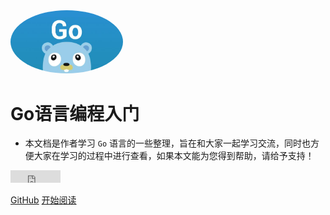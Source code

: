 <img width="180px" style="border-radius: 50%" bor src="https://github.com/Felixchen16/golang/blob/master/docs/pic/go.jpg?raw=true?x-oss-process=style/may">

# Go语言编程入门

- 本文档是作者学习 ```Go``` 语言的一些整理，旨在和大家一起学习交流，同时也方便大家在学习的过程中进行查看，如果本文能为您得到帮助，请给予支持！

<iframe src="https://ghbtns.com/github-btn.html?user=Felixchen16&repo=golang&type=star&count=true" frameborder="0" scrolling="0" width="80px" height="20px"></iframe>

[GitHub](<https://github.com/Felixchen16/golang>)
[开始阅读](README.md)

